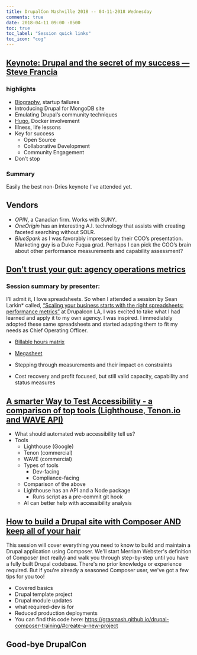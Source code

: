 ```yaml
---
title: DrupalCon Nashville 2018 -- 04-11-2018 Wednesday
comments: true
date: 2018-04-11 09:00 -0500
toc: true
toc_label: "Session quick links"
toc_icon: "cog"
---
```


## [Keynote: Drupal and the secret of my success &mdash; Steve Francia](https://events.drupal.org/nashville2018/keynote-drupal-and-secret-my-success)

### highlights

* [Biography](https://stevefrancia.com/), startup failures
* Introducing Drupal for MongoDB site
* Emulating Drupal’s community techniques 
* [Hugo](https://gohugo.io/), Docker involvement
* Illness, life lessons
* Key for success
  * Open Source
  * Collaborative Development
  * Community Engagement
* Don’t stop

### Summary

Easily the best non-Dries keynote I’ve attended yet.

## Vendors

* *OPIN*, a Canadian firm. Works with SUNY.
* *OneOrigin* has an interesting A.I. technology that assists with creating faceted searching without SOLR.
* *BlueSpark* as I was favorably impressed by their COO’s presentation. Marketing guy is a Duke Fuqua grad. Perhaps I can pick the COO’s brain about other performance measurements and capability assessment?

## [Don’t trust your gut: agency operations metrics](https://events.drupal.org/nashville2018/sessions/dont-trust-your-gut)

### Session summary by presenter:
I’ll admit it, I love spreadsheets.  So when I attended a session by Sean Larkin* called, [“Scaling your business starts with the right spreadsheets: performance metrics”](https://events.drupal.org/losangeles2015/sessions/scaling-your-business-starts-right-spreadsheets-performance-metrics) at Drupalcon LA, I was excited to take what I had learned and apply it to my own agency.   I was inspired.   I immediately adopted these same spreadsheets and started adapting them to fit my needs as Chief Operating Officer.

* [Billable hours matrix](https://docs.google.com/spreadsheets/d/1FORnelNjLv-g8uLoHThcn-036l5-kOboC5e3Y4qUngg/edit#gid=1114492661)
* [Megasheet](https://docs.google.com/spreadsheets/d/1FORnelNjLv-g8uLoHThcn-036l5-kOboC5e3Y4qUngg/edit#gid=1114492661)

* Stepping through measurements and their impact on constraints
* Cost recovery and profit focused, but still valid capacity, capability and status measures

## [A smarter Way to Test Accessibility - a comparison of top tools (Lighthouse, Tenon.io and WAVE API)](https://events.drupal.org/nashville2018/sessions/smarter-way-test-accessibility-comparison-top-tools-lighthouse-tenonio-and)

* What should automated web accessibility tell us?
* Tools
  * Lighthouse (Google)
  * Tenon (commercial)
  * WAVE (commercial)
  * Types of tools
    * Dev-facing
    * Compliance-facing
  * Comparison of the above
  * Lighthouse has an API and a Node package 
      * Runs script as a pre-commit git hook
  * AI can better help with accessibility analysis

## [How to build a Drupal site with Composer AND keep all of your hair](https://events.drupal.org/nashville2018/sessions/how-build-drupal-site-composer-and-keep-all-your-hair)

This session will cover everything you need to know to build and maintain a Drupal application using Composer. We'll start Merriam Webster's definition of Composer (not really) and walk you through step-by-step until you have a fully built Drupal codebase. There's no prior knowledge or experience required. But if you're already a seasoned Composer user, we've got a few tips for you too!

* Covered basics
* Drupal template project
* Drupal module updates
* what required-dev is for
* Reduced production deployments
* You can find this code here: https://grasmash.github.io/drupal-composer-training/#create-a-new-project

## Good-bye DrupalCon
